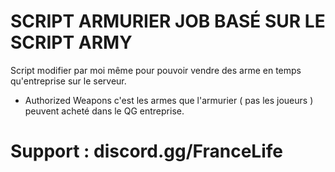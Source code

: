 # SCRIPT ARMURIER JOB BASÉ SUR LE SCRIPT ARMY

Script modifier par moi même pour pouvoir vendre des arme en temps qu'entreprise sur le serveur.

- Authorized Weapons c'est les armes que l'armurier ( pas les joueurs ) peuvent acheté dans le QG entreprise.

# Support : discord.gg/FranceLife
